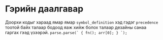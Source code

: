 


# Гэрийн даалгавар
Доорхи кодыг хараад ямар ямар `symbol_definition` хэд гэдэг `precedence` тоотой
байх талаар бодоод яаж хийж болох талаар дезайны санаа гаргах гээд үзээрэй.
```parse.parse(`
    {
        fn();
        arr[0];
    }
`);```
